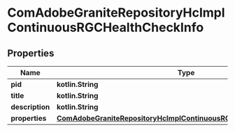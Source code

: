 
# ComAdobeGraniteRepositoryHcImplContinuousRGCHealthCheckInfo

## Properties
Name | Type | Description | Notes
------------ | ------------- | ------------- | -------------
**pid** | **kotlin.String** |  |  [optional]
**title** | **kotlin.String** |  |  [optional]
**description** | **kotlin.String** |  |  [optional]
**properties** | [**ComAdobeGraniteRepositoryHcImplContinuousRGCHealthCheckProperties**](ComAdobeGraniteRepositoryHcImplContinuousRGCHealthCheckProperties.md) |  |  [optional]




